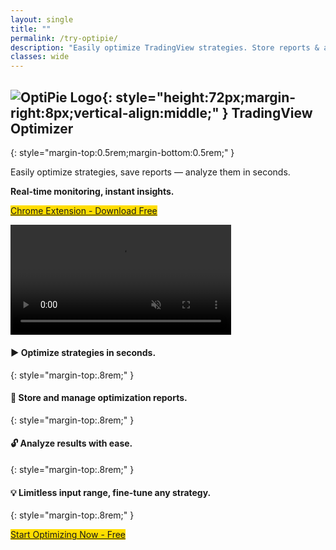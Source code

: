 ```yaml
---
layout: single
title: ""
permalink: /try-optipie/
description: "Easily optimize TradingView strategies. Store reports & analyze results with a simple UI. Real-time Report Monitoring & Instant Analysis!"
classes: wide
---
```


## ![OptiPie Logo](/assets/images/optipie_app_logo_lshift2.png){: style="height:72px;margin-right:8px;vertical-align:middle;" } TradingView Optimizer
{: style="margin-top:0.5rem;margin-bottom:0.5rem;" }


Easily optimize strategies, save reports — analyze them in seconds.

**Real-time monitoring, instant insights.**

<p class="text-start">
  <a id="cta-install"
     class="btn btn--inverse btn--large"
     href="https://chromewebstore.google.com/detail/optipie-tradingview-optim/fdndgpohalkoklpaopahkblpomlhmifm"
     onclick="return gtag_report_conversion(this.href)"
     style="background-color:#fd0;border:none;">
    <i class="fas fa-download"></i> Chrome Extension - Download Free
  </a>
</p>

<video autoplay muted loop playsinline width="70%">
  <source src="{{ '/assets/videos/optipie_try_ad.mp4' | relative_url }}" type="video/mp4">
  Your browser does not support the video tag.
</video>


#### :arrow_forward: Optimize strategies in seconds.
{: style="margin-top:.8rem;" }
#### :dart: Store and manage optimization reports.  
{: style="margin-top:.8rem;" }
#### :unlock: Analyze results with ease.
{: style="margin-top:.8rem;" }
#### 💡 Limitless input range, fine-tune any strategy. 
{: style="margin-top:.8rem;" }

<p class="text-start">
  <a id="cta-install"
     class="btn btn--inverse btn--large"
     href="https://chromewebstore.google.com/detail/optipie-tradingview-optim/fdndgpohalkoklpaopahkblpomlhmifm"
     onclick="return gtag_report_conversion(this.href)"
     style="background-color:#fd0;border:none;">
    <i class="fas fa-chart-line fa-lg"></i> Start Optimizing Now - Free
  </a>
</p>


<script>
function gtag_report_conversion(url) {
  var callback = function () {
    if (typeof(url) != 'undefined') {
      window.location = url;
    }
  };
  gtag('event', 'conversion', {
      'send_to': 'AW-17495457166/quONCOjEso4bEI77vZZB',
      'value': 0.0,
      'currency': 'TRY',
      'event_callback': callback
  });
  return false;
}
</script>
